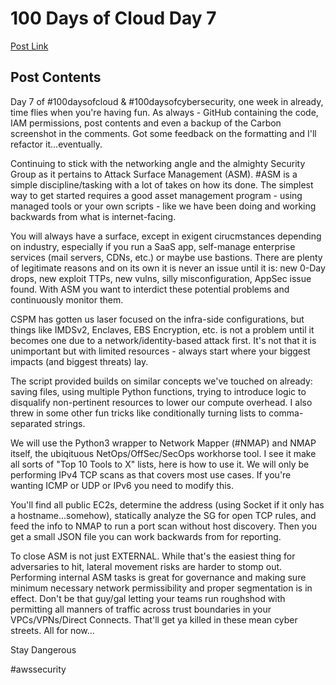 # 100 Days of Cloud Day 7

[Post Link](https://www.linkedin.com/feed/update/urn:li:share:6983067365072650240/)

## Post Contents

Day 7 of #100daysofcloud & #100daysofcybersecurity, one week in already, time flies when you're having fun. As always - GitHub containing the code, IAM permissions, post contents and even a backup of the Carbon screenshot in the comments. Got some feedback on the formatting and I'll refactor it...eventually.

Continuing to stick with the networking angle and the almighty Security Group as it pertains to Attack Surface Management (ASM). #ASM is a simple discipline/tasking with a lot of takes on how its done. The simplest way to get started requires a good asset management program - using managed tools or your own scripts - like we have been doing and working backwards from what is internet-facing.

You will always have a surface, except in exigent cirucmstances depending on industry, especially if you run a SaaS app, self-manage enterprise services (mail servers, CDNs, etc.) or maybe use bastions. There are plenty of legitimate reasons and on its own it is never an issue until it is: new 0-Day drops, new exploit TTPs, new vulns, silly misconfiguration, AppSec issue found. With ASM you want to interdict these potential problems and continuously monitor them.

CSPM has gotten us laser focused on the infra-side configurations, but things like IMDSv2, Enclaves, EBS Encryption, etc. is not a problem until it becomes one due to a network/identity-based attack first. It's not that it is unimportant but with limited resources - always start where your biggest impacts (and biggest threats) lay.

The script provided builds on similar concepts we've touched on already: saving files, using multiple Python functions, trying to introduce logic to disqualify non-pertinent resources to lower our compute overhead. I also threw in some other fun tricks like conditionally turning lists to comma-separated strings.

We will use the Python3 wrapper to Network Mapper (#NMAP) and NMAP itself, the ubiqituous NetOps/OffSec/SecOps workhorse tool. I see it make all sorts of "Top 10 Tools to X" lists, here is how to use it. We will only be performing IPv4 TCP scans as that covers most use cases. If you're wanting ICMP or UDP or IPv6 you need to modify this.

You'll find all public EC2s, determine the address (using Socket if it only has a hostname...somehow), statically analyze the SG for open TCP rules, and feed the info to NMAP to run a port scan without host discovery. Then you get a small JSON file you can work backwards from for reporting.

To close ASM is not just EXTERNAL. While that's the easiest thing for adversaries to hit, lateral movement risks are harder to stomp out. Performing internal ASM tasks is great for governance and making sure minimum necessary network permissibility and proper segmentation is in effect. Don't be that guy/gal letting your teams run roughshod with permitting all manners of traffic across trust boundaries in your VPCs/VPNs/Direct Connects. That'll get ya killed in these mean cyber streets. All for now...

Stay Dangerous

#awssecurity